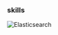 ### skills

![Elasticsearch](https://img.shields.io/badge/Elasticsearch-430098?style=flat-square&logo=elasticsearch&logoColor=white)
